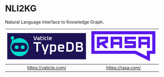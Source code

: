# NLI2KG
Natural Language Interface to Knowledge Graph.

|![](img/typeDB.png) | ![](img/rasa.png) |
|:---:|:---:|
|https://vaticle.com/| https://rasa.com/ |

